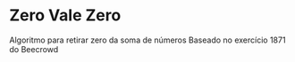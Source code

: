 # Zero Vale Zero

Algoritmo para retirar zero da soma de números
Baseado no exercício 1871 do Beecrowd

